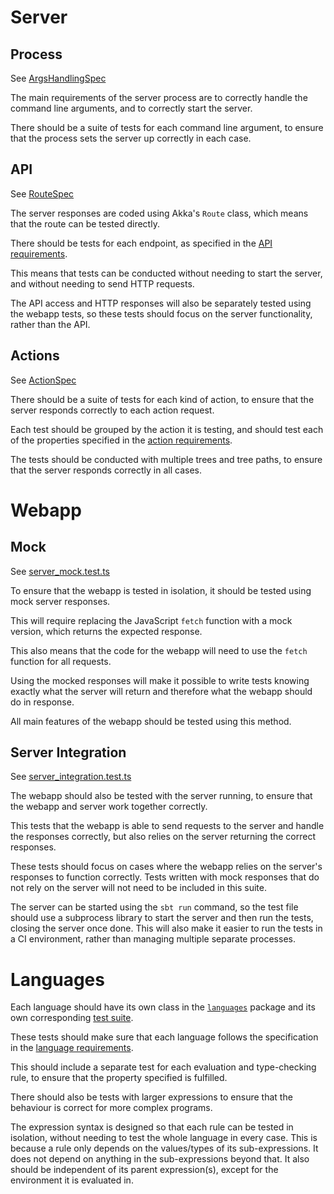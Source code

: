 # Server

## Process

See [ArgsHandlingSpec](../src/test/scala/app/ArgsHandlingSpec.scala)

The main requirements of the server process are to correctly handle the command line arguments,
and to correctly start the server.

There should be a suite of tests for each command line argument, to ensure that the process sets the server up
correctly in each case.

## API

See [RouteSpec](../src/test/scala/app/RouteSpec.scala)

The server responses are coded using Akka's `Route` class, which means that the route can be tested directly.

There should be tests for each endpoint, as specified in the [API requirements](./requirements.md#api).

This means that tests can be conducted without needing to start the server, and without needing to send HTTP requests.

The API access and HTTP responses will also be separately tested using the webapp tests,
so these tests should focus on the server functionality, rather than the API.

## Actions

See [ActionSpec](../src/test/scala/languages/ActionSpec.scala)

There should be a suite of tests for each kind of action,
to ensure that the server responds correctly to each action request.

Each test should be grouped by the action it is testing, and should test each of the properties specified in the
[action requirements](./requirements.md#actions).

The tests should be conducted with multiple trees and tree paths, to ensure that the server responds correctly
in all cases.

# Webapp

## Mock

See [server_mock.test.ts](../webapp/scripts/server_mock.test.ts)

To ensure that the webapp is tested in isolation, it should be tested using mock server responses.

This will require replacing the JavaScript `fetch` function with a mock version, which returns the expected response.

This also means that the code for the webapp will need to use the `fetch` function for all requests.

Using the mocked responses will make it possible to write tests knowing exactly what the server will return 
and therefore what the webapp should do in response.

All main features of the webapp should be tested using this method.

## Server Integration

See [server_integration.test.ts](../webapp/scripts/server_integration.test.ts)

The webapp should also be tested with the server running, to ensure that the webapp and server work together correctly.

This tests that the webapp is able to send requests to the server and handle the responses correctly,
but also relies on the server returning the correct responses.

These tests should focus on cases where the webapp relies on the server's responses to function correctly.
Tests written with mock responses that do not rely on the server will not need to be included in this suite.

The server can be started using the `sbt run` command, so the test file should use a subprocess library to
start the server and then run the tests, closing the server once done.
This will also make it easier to run the tests in a CI environment, rather than managing multiple separate processes.

# Languages

Each language should have its own class in the [`languages`](../src/main/scala/languages) package and its own
corresponding [test suite](../src/test/scala/languages).

These tests should make sure that each language follows the specification
in the [language requirements](./requirements.md#languages).

This should include a separate test for each evaluation and type-checking rule,
to ensure that the property specified is fulfilled.

There should also be tests with larger expressions to ensure that the behaviour is correct for more complex programs.

The expression syntax is designed so that each rule can be tested in isolation, without needing to test the whole
language in every case. This is because a rule only depends on the values/types of its sub-expressions. It does not
depend on anything in the sub-expressions beyond that. It also should be independent of its parent expression(s), except
for the environment it is evaluated in.
